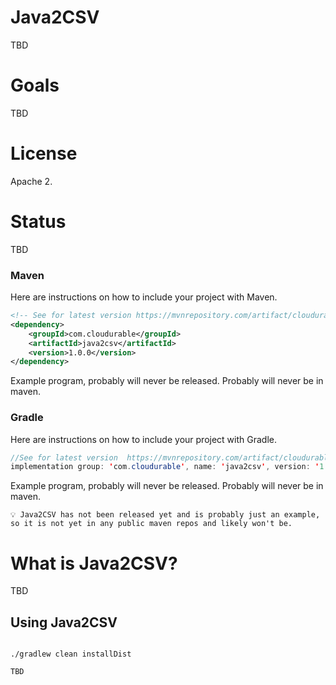 # Java2CSV

TBD

# Goals

TBD

# License

Apache 2.

# Status

TBD

### Maven


Here are instructions on how to include your project with Maven.

```xml
<!-- See for latest version https://mvnrepository.com/artifact/cloudurable/jparse -->
<dependency>
    <groupId>com.cloudurable</groupId>
    <artifactId>java2csv</artifactId>
    <version>1.0.0</version>
</dependency>
```

Example program, probably will never be released. Probably will never be in maven. 

### Gradle

Here are instructions on how to include your project with Gradle.

```java
//See for latest version  https://mvnrepository.com/artifact/cloudurable/jai
implementation group: 'com.cloudurable', name: 'java2csv', version: '1.0.0'
```

Example program, probably will never be released. Probably will never be in maven.

```rgb(173, 216, 230) 
💡 Java2CSV has not been released yet and is probably just an example, so it is not yet in any public maven repos and likely won't be.

```

# What is Java2CSV?

TBD

## Using Java2CSV

```

./gradlew clean installDist

TBD 
```
